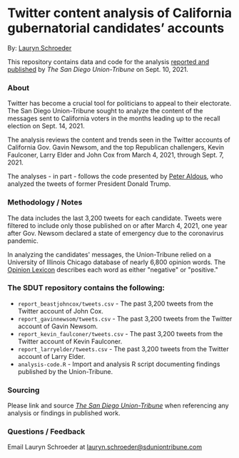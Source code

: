 # Twitter content analysis of California gubernatorial candidates’ accounts
By: [Lauryn Schroeder](https://www.sandiegouniontribune.com/sdut-lauryn-schroeder-staff.html)

This repository contains data and code for the analysis [reported and published](XXXXXX) by *The San Diego Union-Tribune* on Sept. 10, 2021.

### About

Twitter has become a crucial tool for politicians to appeal to their electorate. The San Diego Union-Tribune sought to analyze the content of the messages sent to California voters in the months leading up to the recall election on Sept. 14, 2021.

The analysis reviews the content and trends seen in the Twitter accounts of California Gov. Gavin Newsom, and the top Republican challengers, Kevin Faulconer, Larry Elder and John Cox from March 4, 2021, through Sept. 7, 2021.

The analyses - in part - follows the code presented by [Peter Aldous](http://paldhous.github.io/NICAR/2019/r-text-analysis.html), who analyzed the tweets of former President Donald Trump.

### Methodology / Notes

The data includes the last 3,200 tweets for each candidate. Tweets were filtered to include only those published on or after March 4, 2021, one year after Gov. Newsom declared a state of emergency due to the coronavirus pandemic.

In analyzing the candidates' messages, the Union-Tribune relied on a University of Illinois Chicago database of nearly 6,800 opinion words. The [Opinion Lexicon](https://www.cs.uic.edu/~liub/FBS/sentiment-analysis.html#lexicon) describes each word as either "negative" or "positive."

### The SDUT repository contains the following:

- `report_beastjohncox/tweets.csv` - The past 3,200 tweets from the Twitter account of John Cox.
- `report_gavinnewsom/tweets.csv` - The past 3,200 tweets from the Twitter account of Gavin Newsom.
- `report_kevin_faulconer/tweets.csv` - The past 3,200 tweets from the Twitter account of Kevin Faulconer.
- `report_larryelder/tweets.csv` - The past 3,200 tweets from the Twitter account of Larry Elder.
- `analysis-code.R` - Import and analysis R script documenting findings published by the Union-Tribune.

### Sourcing
Please link and source [*The San Diego Union-Tribune*](https://www.sandiegouniontribune.com/) when referencing any analysis or findings in published work.

### Questions / Feedback

Email Lauryn Schroeder at [lauryn.schroeder@sduniontribune.com](mailto:lauryn.schroeder@sduniontribune.com)